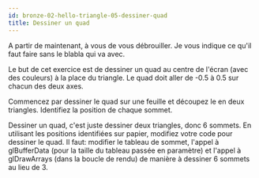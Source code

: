 ```yaml
---
id: bronze-02-hello-triangle-05-dessiner-quad
title: Dessiner un quad
---
```


A partir de maintenant, à vous de vous débrouiller. Je vous indique ce qu'il faut faire sans le blabla qui va avec.

Le but de cet exercice est de dessiner un quad au centre de l'écran (avec des couleurs) à la place du triangle. Le quad doit aller de -0.5 à 0.5 sur chacun des deux axes.

<span class="badge todo"></span>  Commencez par dessiner le quad sur une feuille et découpez le en deux triangles. Identifiez la position de chaque sommet.

<span class="badge todo"></span>  Dessiner un quad, c'est juste dessiner deux triangles, donc 6 sommets. En utilisant les positions identifiées sur papier, modifiez votre code pour dessiner le quad. Il faut: modifier le tableau de sommet, l'appel à glBufferData (pour la taille du tableau passée en paramètre) et l'appel à glDrawArrays (dans la boucle de rendu) de manière à dessiner 6 sommets au lieu de 3.